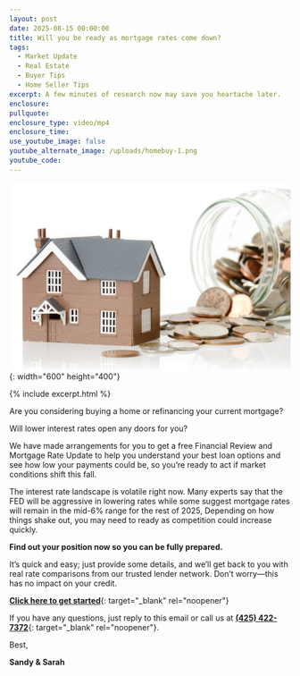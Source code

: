 ```yaml
---
layout: post
date: 2025-08-15 00:00:00
title: Will you be ready as mortgage rates come down?
tags:
  - Market Update
  - Real Estate
  - Buyer Tips
  - Home Seller Tips
excerpt: A few minutes of research now may save you heartache later.
enclosure:
pullquote:
enclosure_type: video/mp4
enclosure_time:
use_youtube_image: false
youtube_alternate_image: /uploads/homebuy-1.png
youtube_code:
---
```

![](/uploads/homebuy.png){: width="600" height="400"}

{% include excerpt.html %}

Are you considering buying a home or refinancing your current mortgage?

Will lower interest rates open any doors for you?

We have made arrangements for you to get a free Financial Review and Mortgage Rate Update to help you understand your best loan options and see how low your payments could be, so you’re ready to act if market conditions shift this fall.

The interest rate landscape is volatile right now. Many experts say that the FED will be aggressive in lowering rates while some suggest mortgage rates will remain in the mid-6% range for the rest of 2025, Depending on how things shake out, you may need to ready as competition could increase quickly.

**Find out your position now so you can be fully prepared.**

It’s quick and easy; just provide some details, and we’ll get back to you with real rate comparisons from our trusted lender network. Don’t worry—this has no impact on your credit.

[**Click here to get started**](https://sandyandsarah-freemortgageratequote.paperform.co/){: target="_blank" rel="noopener"}

If you have any questions, just reply to this email or call us at [**(425) 422-7372**](tel:14254227372 "tel:14254227372"){: target="_blank" rel="noopener"}.

Best,

**Sandy & Sarah**